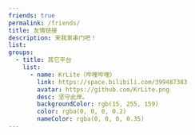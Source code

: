```yaml
---
friends: true
permalink: /friends/
title: 友情链接
description: 来我家串门吧！
list:
groups:
  - title: 其它平台
    list:
      - name: KrLite（哔哩哔哩）
        link: https://space.bilibili.com/399487383
        avatar: https://github.com/KrLite.png
        desc: 坚守此岸。
        backgroundColor: rgb(15, 255, 159)
        color: rgba(0, 0, 0, 0.2)
        nameColor: rgba(0, 0, 0, 0.35)
---
```

